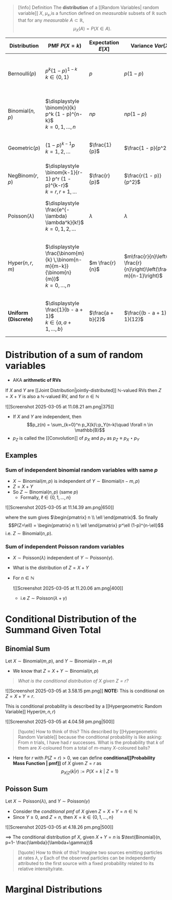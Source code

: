 
>[!info] Definition
>The **distribution** of a [[Random Variables| random variable]] $X$, $\mu_x$,is a function defined on *measurable* subsets of $\mathbb{R}$ such that for any *measurable* $A \subset \mathbb{R}$,
>$$\mu_X(A) = P(X \in A).$$ 

| Distribution              | PMF $P(X = k)$                                                                             | Expectation $E[X]$ | Variance $Var(X)$                                                    | Description                                                                                                 |
| ------------------------- | ------------------------------------------------------------------------------------------ | ------------------ | -------------------------------------------------------------------- | ----------------------------------------------------------------------------------------------------------- |
| $\text{Bernoulli}(p)$     | $p^k (1 - p)^{1-k}$<br>$k \in \{0, 1\}$                                                    | $p$                | $p(1 - p)$                                                           | Models a single trial with two outcomes (success or failure).                                               |
| $\text{Binomial}(n,p)$    | $\displaystyle \binom{n}{k} p^k (1 - p)^{n-k}$<br>$k = 0, 1, \ldots, n$                    | $np$               | $np(1 - p)$                                                          | Models the number of successes in $n$ independent Bernoulli trials.                                         |
| $\text{Geometric}(p)$     | $(1 - p)^{k-1} p$<br>$k = 1, 2, \ldots$                                                    | $\frac{1}{p}$      | $\frac{1 - p}{p^2}$                                                  | Models the number of trials until the first success.                                                        |
| $\text{NegBinom}(r,p)$    | $\displaystyle \binom{k-1}{r-1} p^r (1 - p)^{k-r}$<br>$k = r, r+1, \ldots$                 | $\frac{r}{p}$      | $\frac{r(1 - p)}{p^2}$                                               | Generalization of geometric; models trials needed to get $r$ successes.                                     |
| $\text{Poisson}(\lambda)$ | $\displaystyle \frac{e^{-\lambda} \lambda^k}{k!}$<br>$k = 0, 1, 2, \ldots$                 | $\lambda$          | $\lambda$                                                            | Models the number of events in a fixed interval with a known constant rate.                                 |
| $\text{Hyper}(n,r,m)$     | $\displaystyle \frac{\binom{m}{k} \,\binom{n-m}{m-k}}{\binom{n}{m}}$<br>$k = 0, \ldots, n$ | $m \frac{r}{n}$    | $m\frac{r}{n}\left(1-\frac{r}{n}\right)\left(\frac{n-m}{n-1}\right)$ | Models the number of successes without replacement from a finite population of size $N$ with $K$ successes. |
| **Uniform (Discrete)**    | $\displaystyle \frac{1}{b - a + 1}$<br>$k \in \{a, a+1, \dots, b\}$                        | $\frac{a + b}{2}$  | $\frac{(b - a + 1)^2 - 1}{12}$                                       | Models a variable equally likely to take any integer value from $a$ to $b$.                                 |



# Distribution of a sum of random variables

- AKA **arithmetic of RVs**

If $X$ and $Y$ are [[Joint Distribution|jointly-distributed]] $\mathbb{N}$-valued RVs then $Z = X+Y$ is also a  $\mathbb{N}$-valued RV, and for $n \in \mathbb{N}$

![[Screenshot 2025-03-05 at 11.08.21 am.png|375]]

- If $X$ and $Y$ are independent, then
$$p_z(n) = \sum_{k=0}^n p_X(k)\:p_Y(n-k)\quad \forall n \in \mathbb{B}$$
- $p_Z$ is called the [[Convolution]] of $p_X$ and $p_Y$ as $p_Z \equiv p_X \star p_Y$   

## Examples
### Sum of independent binomial random variables with same $p$ 

- $X \sim \text{Binomial}(m,p)$ is independent of $Y \sim \text{Binomial}(n-m,p)$ 
- $Z = X+Y$ 
- So $Z \sim \text{Binomial}(n,p)$ (same $p$) 
	-  Formally, $\ell \in \{0,1,...,n\}$ 

![[Screenshot 2025-03-05 at 11.14.39 am.png|650]]

where the sum gives $\begin{pmatrix} n \\ \ell \end{pmatrix}$. So finally
$$P(Z=\ell) = \begin{pmatrix} n \\ \ell \end{pmatrix} p^\ell (1-p)^{n-\ell}$$ i.e. $Z \sim \text{Binomial}(n,p)$. 

### Sum of independent Poisson random variables

- $X \sim \text{Poisson}(\lambda)$ independent of $Y \sim \text{Poisson}(\gamma)$.
- What is the distribution of $Z = X+Y$ 
- For $n \in \mathbb{N}$

	![[Screenshot 2025-03-05 at 11.20.06 am.png|400]]
	- i.e $Z \sim \text{Poisson}(\lambda + \gamma)$ 


# Conditional Distribution of the Summand Given Total

## Binomial Sum

Let $X \sim \text{Binomial}(m,p)$, and  $Y \sim \text{Binomial}(n-m,p)$

- We know that $Z = X+Y \sim \text{Binomial}(n,p)$

> *What is the conditional distribution of $X$ given $Z =r$?*

![[Screenshot 2025-03-05 at 3.58.15 pm.png]]
**NOTE:** This is conditional on $Z = X+Y =r$. 

This is conditional probability is described by a [[Hypergeometric Random Variable]] $\text{Hyper}(m,n,r)$

![[Screenshot 2025-03-05 at 4.04.58 pm.png|500]]

> [!quote]  How to think of this?
> This described by [[Hypergeometric Random Variable]] because the conditional probability is like asking: From $n$ trials, I have had $r$ successes. What is the probability that $k$ of them are $X$-coloured from a total of $m$-many $X$-coloured balls?

- Here for $r$ with $P(Z=r)>0$, we can define **conditional[[Probability Mass Function | pmf]]** of $X$ given $Z=r$ as 
$$p_{X|Z}(k|r) := P(X=k \:|\: Z=1)$$


## Poisson Sum

Let $X \sim \text{Poisson}(\lambda)$, and  $Y \sim \text{Poisson}(\gamma)$ 

- Consider the *conditional pmf* of $X$ given $Z=X+Y = n\in\mathbb{N}$ 
- Since $Y\geq 0$, and $Z=n$, then $X = k \in \{0,1,...,n\}$

![[Screenshot 2025-03-05 at 4.18.26 pm.png|500]]

$\implies$ The conditional distribution pf $X$, given $X+Y=n$ is $\text{Binomial}(n, p=1- \frac{\lambda}{\lambda+\gamma})$  

> [!quote] How to think of this?
> Imagine two sources emitting particles at rates $\lambda,\gamma$
> Each of the observed particles can be independently attributed to the first source with a fixed probability related to its relative intensity/rate.


# Marginal Distributions











